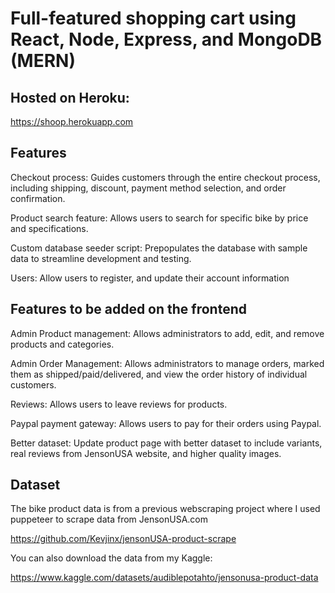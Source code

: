 # Full-featured shopping cart using React, Node, Express, and MongoDB (MERN)

## Hosted on Heroku: 
https://shoop.herokuapp.com

## Features

Checkout process: Guides customers through the entire checkout process, including shipping, discount, payment method selection, and order confirmation.

Product search feature: Allows users to search for specific bike by price and specifications.

Custom database seeder script: Prepopulates the database with sample data to streamline development and testing.

Users: Allow users to register, and update their account information

## Features to be added on the frontend 

Admin Product management: Allows administrators to add, edit, and remove products and categories.

Admin Order Management: Allows administrators to manage orders, marked them as shipped/paid/delivered, and view the order history of individual customers.

Reviews: Allows users to leave reviews for products.

Paypal payment gateway: Allows users to pay for their orders using Paypal.

Better dataset: Update product page with better dataset to include variants, real reviews from JensonUSA website, and higher quality images.

## Dataset

The bike product data is from a previous webscraping project where I used puppeteer to scrape data from JensonUSA.com

https://github.com/Kevjinx/jensonUSA-product-scrape

You can also download the data from my Kaggle:

https://www.kaggle.com/datasets/audiblepotahto/jensonusa-product-data
